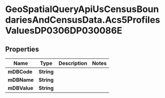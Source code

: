# GeoSpatialQueryApiUsCensusBoundariesAndCensusData.Acs5ProfilesValuesDP0306DP030086E

## Properties

Name | Type | Description | Notes
------------ | ------------- | ------------- | -------------
**mDBCode** | **String** |  | 
**mDBName** | **String** |  | 
**mDBValue** | **String** |  | 


